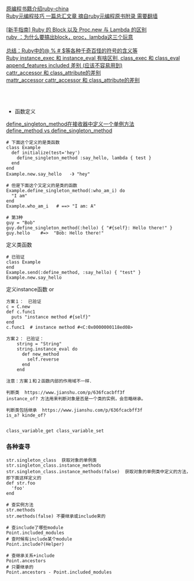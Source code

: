 [原编程书籍介绍ruby-china](https://ruby-china.org/wiki/ruby-meta)<br>
[Ruby元编程技巧 一篇总汇文章 摘自ruby元编程原书附录 需要翻墙](https://jameszhan.github.io/2014/09/01/ruby-metagramming.html)<br><br>
[ [新手指南] Ruby 的 Block 以及 Proc.new 与 Lambda 的区别](https://ruby-china.org/topics/25197)<br>
[ruby ：为什么要搞出block，proc，lambda这三个玩意](https://zhuanlan.zhihu.com/p/89694746)<br><br>
[总结：Ruby中的@ % # $等各种千奇百怪的符号的含义等](https://blog.csdn.net/yy19890521/article/details/91376727)<br>
[Ruby instance_exec 和 instance_eval 有啥区别, class_exec 和 class_eval](https://ruby-china.org/topics/2286)<br>
[append_features  included 差别 (应该不容易用到)](doc/append-features-included/index)<br>
[cattr_accessor 和 class_attribute的差别](doc/cattr-accessor-class-attribute/index)<br>
[mattr_accessor cattr_accessor 和 class_attribute的差别](doc/cattr--cattr-accessor-class-attribute/index)<br>
<br><br><br>

* 函数定义


[define_singleton_method在接收器中定义一个单例方法](https://vimsky.com/examples/usage/ruby-Object-method-i-define_singleton_method-rb.html)<br>
[define_method vs define_singleton_method](doc/define-singleton-method-define-method)<br>


```
# 下面这个定义的是类函数
class Example
  def initialize(test='hey')
    define_singleton_method :say_hello, lambda { test }
  end
end
Example.new.say_hello   -》 "hey"

# 但是下面这个又定义的是类的函数
Example.define_singleton_method(:who_am_i) do
  "I am"
end
Example.who_am_i   # ==> "I am: A"

# 第3种
guy = "Bob"
guy.define_singleton_method(:hello) { "#{self}: Hello there!" }
guy.hello    #=>  "Bob: Hello there!"
```

定义类函数
```
# 已验证
class Example
end
Example.send(:define_method, :say_hello) { "test" }
Example.new.say_hello
```


定义instance函数   or
```
方案１：　已验证
c = C.new
def c.func1
  puts "instance method #{self}"
end
c.func1  # instance method #<C:0x0000000118ed08>

方案２： 已验证：
    string = "String"
    string.instance_eval do
      def new_method
        self.reverse
      end
    end

注意：方案１和２函数内部的作用域不一样．
```


```
判断类  https://www.jianshu.com/p/636fcacbff3f
instance_of? 方法用来判断对象是否是一个类的实例，会忽略继承。

判断类包括继承  https://www.jianshu.com/p/636fcacbff3f
is_a? kinde_of?


```

```
class_variable_get class_variable_set

```


### 各种查寻
```
str.singleton_class  获取对象的单例类
str.singleton_class.instance_methods str.singleton_class.instance_methods(false)  获取对象的单例类中定义的方法，即下面这样定义的
def str.foo
  'foo'
end

# 查实例方法
str.methods
str.methods(false) 不要继承或include来的

# 查include了哪些module
Point.included_modules
# 查时候有include某个module
Point.include?(Helper)

# 查继承关系+include
Point.ancestors
# 只要继承的
Point.ancestors - Point.included_modules


```